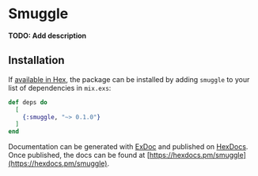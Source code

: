 # Smuggle

**TODO: Add description**

## Installation

If [available in Hex](https://hex.pm/docs/publish), the package can be installed
by adding `smuggle` to your list of dependencies in `mix.exs`:

```elixir
def deps do
  [
    {:smuggle, "~> 0.1.0"}
  ]
end
```

Documentation can be generated with [ExDoc](https://github.com/elixir-lang/ex_doc)
and published on [HexDocs](https://hexdocs.pm). Once published, the docs can
be found at [https://hexdocs.pm/smuggle](https://hexdocs.pm/smuggle).

